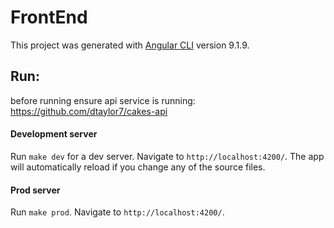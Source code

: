 # FrontEnd

This project was generated with [Angular CLI](https://github.com/angular/angular-cli) version 9.1.9.

## Run:
before running ensure api service is running: https://github.com/dtaylor7/cakes-api

#### Development server

Run `make dev` for a dev server. Navigate to `http://localhost:4200/`. The app will automatically reload if you change any of the source files.

#### Prod server

Run `make prod`. Navigate to `http://localhost:4200/`.